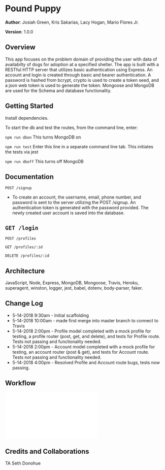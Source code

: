 # Pound Puppy

**Author**: Josiah Green, Kris Sakarias, Lacy Hogan, Mario Flores Jr.

**Version**: 1.0.0

## Overview

This app focuses on the problem domain of providing the user with data of availabilty of dogs for adoption at a specified shelter. The app is built with a RESTful HTTP server that utilizes basic authentication using Express. An account and login is created through basic and bearer authentication. A password is hashed from bcrypt, crypto is used to create a token seed, and a json web token is used to generate the token. Mongoose and MongoDB are used for the Schema and database functionality. 

## Getting Started

Install dependencies. 

To start the db and test the routes, from the command line, enter:

```npm run dbon``` This turns MongoDB on

```npm run test``` Enter this line in a separate command line tab. This initiates the tests via jest

```npm run dboff``` This turns off MongoDB

## Documentation

 ```POST /signup``` 
- To create an account, the username, email, phone number, and password is sent to the server utilizing the POST /signup. An authentication token is generated with the password provided. The newly created user account is saved into the database.

```GET /login```
- 

```POST /profiles```

```GET /profiles/:id```

```DELETE /profiles/:id```



## Architecture

JavaScript, Node, Express, MongoDB, Mongoose, Travis, Heroku, superagent, winston, logger, jest, babel, dotenv, body-parser, faker.

## Change Log

 * 5-14-2018 9:30am - Initial scaffolding
 * 5-14-2018 10:00am - made first merge into master branch to connect to Travis
 * 5-14-2018 2:00pm - Profile model completed with a mock profile for testing, a profile router (post, get, and delete), and tests for Profile route. Tests not passing and functionality needed.
 * 5-14-2018 2:00pm - Account model completed with a mock profile for testing, an account router (post & get), and tests for Account route. Tests not passing and functionality needed.
 * 5-14-2018 4:00pm - Resolved Profile and Account route bugs, tests now passing.

## Workflow

![poundpuppy](/assets:/poundpuppy.pdf)

## Credits and Collaborations

TA Seth Donohue